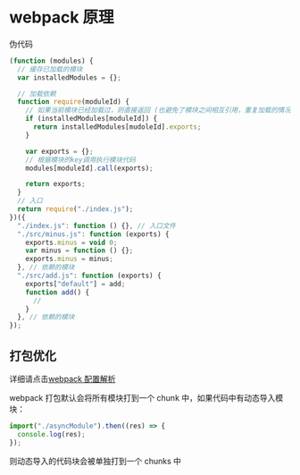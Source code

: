 # webpack 原理

伪代码

```js
(function (modules) {
  // 缓存已加载的模块
  var installedModules = {};

  // 加载依赖
  function require(moduleId) {
    // 如果当前模块已经加载过，则直接返回 (也避免了模块之间相互引用，重复加载的情况)
    if (installedModules[moduleId]) {
      return installedModules[mudoleId].exports;
    }

    var exports = {};
    // 根据模块的key调用执行模块代码
    modules[moduleId].call(exports);

    return exports;
  }
  // 入口
  return require("./index.js");
})({
  "./index.js": function () {}, // 入口文件
  "./src/minus.js": function (exports) {
    exports.minus = void 0;
    var minus = function () {};
    exports.minus = minus;
  }, // 依赖的模块
  "./src/add.js": function (exports) {
    exports["default"] = add;
    function add() {
      //
    }
  }, // 依赖的模块
});
```

## 打包优化

详细请点击[webpack 配置解析](https://juejin.im/post/6858905382861946894)

webpack 打包默认会将所有模块打到一个 chunk 中，如果代码中有动态导入模块：

```jsx
import("./asyncModule").then((res) => {
  console.log(res);
});
```

则动态导入的代码块会被单独打到一个 chunks 中
